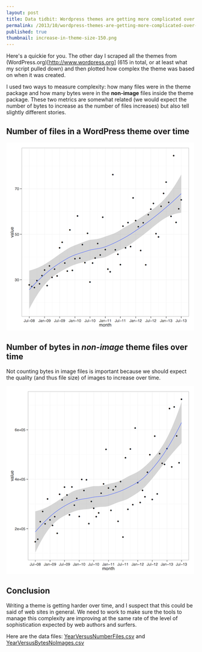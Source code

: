 ```yaml
---
layout: post
title: Data tidbit: Wordpress themes are getting more complicated over time
permalink: /2013/10/wordpress-themes-are-getting-more-complicated-over-time
published: true
thumbnail: increase-in-theme-size-150.png
---
```


Here's a quickie for you. The other day I scraped all the themes from
(WordPress.org)[http://www.wordpress.org] (615 in total, or at least what my
script pulled down) and then plotted how complex the theme was based on when it
was created.

I used two ways to measure complexity: how many files were in the theme package
and how many bytes were in the **non-image** files inside the theme package.
These two metrics are somewhat related (we would expect the number of bytes to
increase as the number of files increases) but also tell slightly different
stories. 

## Number of files in a WordPress theme over time

![Time versus Number of Files](/experiments/wordpress-theme-complexity/year-versus-num-files.png "Time versus Number of Files")

## Number of bytes in *non-image* theme files over time

Not counting bytes in image files is important because we should expect the
quality (and thus file size) of images to increase over time.

![Time versus Bytes](/experiments/wordpress-theme-complexity/year-versus-bytes-no-images.png "Time versus Bytes")

## Conclusion

Writing a theme is getting harder over time, and I suspect that this could be
said of web sites in general. We need to work to make sure the tools to manage
this complexity are improving at the same rate of the level of sophistication
expected by web authors and surfers.

Here are the data files:
[YearVersusNumberFiles.csv](/experiments/wordpress-theme-complexity/YearVersusNumberFiles.csv)
and
[YearVersusBytesNoImages.csv](/experiments/wordpress-theme-complexity/YearVersusBytesNoImages.csv")
